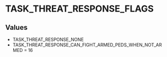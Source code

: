 # TASK_THREAT_RESPONSE_FLAGS

## Values
* TASK_THREAT_RESPONSE_NONE
* TASK_THREAT_RESPONSE_CAN_FIGHT_ARMED_PEDS_WHEN_NOT_ARMED = 16